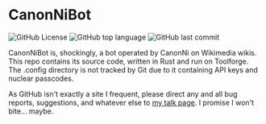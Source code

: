 # CanonNiBot
![GitHub License](https://img.shields.io/github/license/canonnizq/canonnibot?style=flat-square)
![GitHub top language](https://img.shields.io/github/languages/top/canonnizq/canonnibot?style=flat-square)
![GitHub last commit](https://img.shields.io/github/last-commit/canonnizq/canonnibot?style=flat-square)


CanonNiBot is, shockingly, a bot operated by CanonNi on Wikimedia wikis. This repo contains its source code, written in Rust and run on Toolforge. The .config directory is not tracked by Git due to it containing API keys and nuclear passcodes.

As GitHub isn't exactly a site I frequent, please direct any and all bug reports, suggestions, and whatever else to [my talk page](https://en.wikipedia.org/User_talk:CanonNi). I promise I won't bite... maybe.

